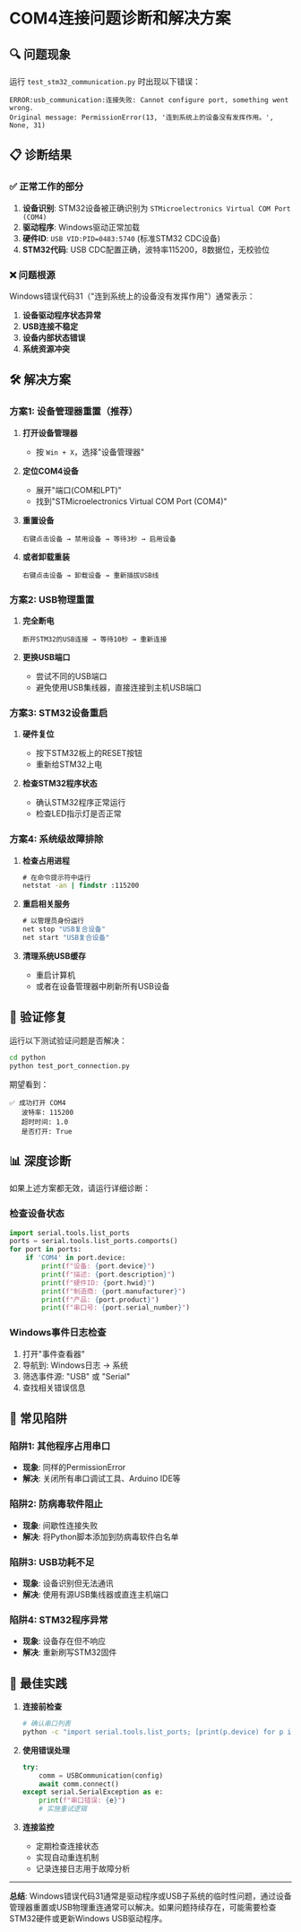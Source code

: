 # COM4连接问题诊断和解决方案

## 🔍 问题现象

运行 `test_stm32_communication.py` 时出现以下错误：
```
ERROR:usb_communication:连接失败: Cannot configure port, something went wrong. 
Original message: PermissionError(13, '连到系统上的设备没有发挥作用。', None, 31)
```

## 📋 诊断结果

### ✅ 正常工作的部分
1. **设备识别**: STM32设备被正确识别为 `STMicroelectronics Virtual COM Port (COM4)`
2. **驱动程序**: Windows驱动正常加载
3. **硬件ID**: `USB VID:PID=0483:5740` (标准STM32 CDC设备)
4. **STM32代码**: USB CDC配置正确，波特率115200，8数据位，无校验位

### ❌ 问题根源
Windows错误代码31（"连到系统上的设备没有发挥作用"）通常表示：
1. **设备驱动程序状态异常**
2. **USB连接不稳定**  
3. **设备内部状态错误**
4. **系统资源冲突**

## 🛠️ 解决方案

### 方案1: 设备管理器重置（推荐）

1. **打开设备管理器**
   - 按 `Win + X`，选择"设备管理器"
   
2. **定位COM4设备**
   - 展开"端口(COM和LPT)"
   - 找到"STMicroelectronics Virtual COM Port (COM4)"

3. **重置设备**
   ```
   右键点击设备 → 禁用设备 → 等待3秒 → 启用设备
   ```

4. **或者卸载重装**
   ```
   右键点击设备 → 卸载设备 → 重新插拔USB线
   ```

### 方案2: USB物理重置

1. **完全断电**
   ```
   断开STM32的USB连接 → 等待10秒 → 重新连接
   ```

2. **更换USB端口**
   - 尝试不同的USB端口
   - 避免使用USB集线器，直接连接到主机USB端口

### 方案3: STM32设备重启

1. **硬件复位**
   - 按下STM32板上的RESET按钮
   - 重新给STM32上电

2. **检查STM32程序状态**
   - 确认STM32程序正常运行
   - 检查LED指示灯是否正常

### 方案4: 系统级故障排除

1. **检查占用进程**
   ```cmd
   # 在命令提示符中运行
   netstat -an | findstr :115200
   ```

2. **重启相关服务**
   ```cmd
   # 以管理员身份运行
   net stop "USB复合设备"
   net start "USB复合设备"
   ```

3. **清理系统USB缓存**
   - 重启计算机
   - 或者在设备管理器中刷新所有USB设备

## 🔧 验证修复

运行以下测试验证问题是否解决：

```bash
cd python
python test_port_connection.py
```

期望看到：
```
✅ 成功打开 COM4
   波特率: 115200
   超时时间: 1.0
   是否打开: True
```

## 📊 深度诊断

如果上述方案都无效，请运行详细诊断：

### 检查设备状态
```python
import serial.tools.list_ports
ports = serial.tools.list_ports.comports()
for port in ports:
    if 'COM4' in port.device:
        print(f"设备: {port.device}")
        print(f"描述: {port.description}")
        print(f"硬件ID: {port.hwid}")
        print(f"制造商: {port.manufacturer}")
        print(f"产品: {port.product}")
        print(f"串口号: {port.serial_number}")
```

### Windows事件日志检查
1. 打开"事件查看器"
2. 导航到: Windows日志 → 系统
3. 筛选事件源: "USB" 或 "Serial"
4. 查找相关错误信息

## 🚨 常见陷阱

### 陷阱1: 其他程序占用串口
- **现象**: 同样的PermissionError
- **解决**: 关闭所有串口调试工具、Arduino IDE等

### 陷阱2: 防病毒软件阻止
- **现象**: 间歇性连接失败
- **解决**: 将Python脚本添加到防病毒软件白名单

### 陷阱3: USB功耗不足
- **现象**: 设备识别但无法通讯
- **解决**: 使用有源USB集线器或直连主机端口

### 陷阱4: STM32程序异常
- **现象**: 设备存在但不响应
- **解决**: 重新刷写STM32固件

## 🎯 最佳实践

1. **连接前检查**
   ```bash
   # 确认串口列表
   python -c "import serial.tools.list_ports; [print(p.device) for p in serial.tools.list_ports.comports()]"
   ```

2. **使用错误处理**
   ```python
   try:
       comm = USBCommunication(config)
       await comm.connect()
   except serial.SerialException as e:
       print(f"串口错误: {e}")
       # 实施重试逻辑
   ```

3. **连接监控**
   - 定期检查连接状态
   - 实现自动重连机制
   - 记录连接日志用于故障分析

---

**总结**: Windows错误代码31通常是驱动程序或USB子系统的临时性问题，通过设备管理器重置或USB物理重连通常可以解决。如果问题持续存在，可能需要检查STM32硬件或更新Windows USB驱动程序。
